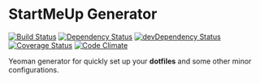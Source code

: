 # StartMeUp Generator
[![Build Status][img-1]][1]
[![Dependency Status][img-2]][2]
[![devDependency Status][img-3]][3]
[![Coverage Status][img-4]][4]
[![Code Climate][img-5]][5]

Yeoman generator for quickly set up your **dotfiles** and some other minor configurations.

[img-1]: https://travis-ci.org/fernandopasik/generator-startmeup.svg?branch=master
[img-2]: https://david-dm.org/fernandopasik/generator-startmeup.svg
[img-3]: https://david-dm.org/fernandopasik/generator-startmeup/dev-status.svg
[img-4]: https://img.shields.io/coveralls/fernandopasik/generator-startmeup.svg
[img-5]: https://codeclimate.com/github/fernandopasik/generator-startmeup/badges/gpa.svg

[1]: https://travis-ci.org/fernandopasik/generator-startmeup "Build Status"
[2]: https://david-dm.org/fernandopasik/generator-startmeup "Dependency Status"
[3]: https://david-dm.org/fernandopasik/generator-startmeup#info=devDependencies "devDependency Status"
[4]: https://coveralls.io/r/fernandopasik/generator-startmeup "Coverage Status"
[5]: https://codeclimate.com/github/fernandopasik/generator-startmeup "Code Climate"
